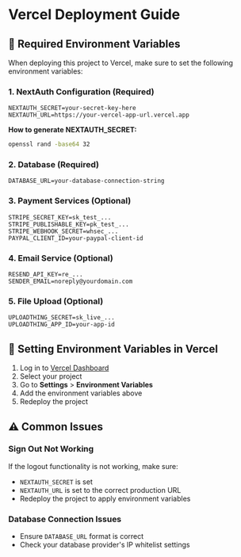 # Vercel Deployment Guide

## 🔧 Required Environment Variables

When deploying this project to Vercel, make sure to set the following environment variables:

### 1. NextAuth Configuration (Required)
```
NEXTAUTH_SECRET=your-secret-key-here
NEXTAUTH_URL=https://your-vercel-app-url.vercel.app
```

**How to generate NEXTAUTH_SECRET:**
```bash
openssl rand -base64 32
```

### 2. Database (Required)
```
DATABASE_URL=your-database-connection-string
```

### 3. Payment Services (Optional)
```
STRIPE_SECRET_KEY=sk_test_...
STRIPE_PUBLISHABLE_KEY=pk_test_...
STRIPE_WEBHOOK_SECRET=whsec_...
PAYPAL_CLIENT_ID=your-paypal-client-id
```

### 4. Email Service (Optional)
```
RESEND_API_KEY=re_...
SENDER_EMAIL=noreply@yourdomain.com
```

### 5. File Upload (Optional)
```
UPLOADTHING_SECRET=sk_live_...
UPLOADTHING_APP_ID=your-app-id
```

## 🚀 Setting Environment Variables in Vercel

1. Log in to [Vercel Dashboard](https://vercel.com/dashboard)
2. Select your project
3. Go to **Settings** > **Environment Variables**
4. Add the environment variables above
5. Redeploy the project

## ⚠️ Common Issues

### Sign Out Not Working
If the logout functionality is not working, make sure:
- `NEXTAUTH_SECRET` is set
- `NEXTAUTH_URL` is set to the correct production URL
- Redeploy the project to apply environment variables

### Database Connection Issues
- Ensure `DATABASE_URL` format is correct
- Check your database provider's IP whitelist settings